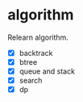 # algorithm
Relearn algorithm.

- [x] backtrack
- [x] btree
- [x] queue and stack
- [x] search
- [X] dp
